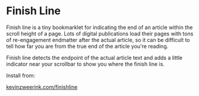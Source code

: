 # Finish Line

Finish line is a tiny bookmarklet for indicating the end of an article within the scroll height of a page. Lots of digital publications load their pages with tons of re-engagement endmatter after the actual article, so it can be difficult to tell how far you are from the true end of the article you're reading.

Finish line detects the endpoint of the actual article text and adds a little indicator near your scrollbar to show you where the finish line is.

Install from:

[kevinzweerink.com/finishline](http://kevinzweerink.com/finishline/)
